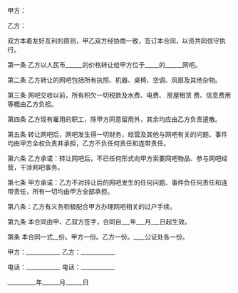 
 


甲方：


乙方：


双方本着友好互利的原则，甲乙双方经协商一致，签订本合同，以资共同信守执行。


第一条 乙方以人民币______的价格转让给甲方位于_____的______网吧。


第二条 乙方转让的网吧包括所有执照、机器、桌椅、空调、风扇及其他杂物。


第三条 网吧交收以前，所有积欠一切税款及水费、电费、
房屋租赁
费、信息费用等概由乙方负担。


第四条 乙方现有雇用的职工，除甲方同意留用外，其余均应由乙方负责遣散。


第五条 转让网吧后，网吧发生得一切财务，经营及其他与网吧有关的问题、事件均由甲方全权负责并承担，乙方不负任何责任和连带责任。


第六条 乙方承诺：转让网吧后，不已任何形式向甲方索要网吧物品、参与网吧经营，干涉网吧事务。


第七条 甲方承诺：乙方不对转让后的网吧发生的任何问题、事件负任何责任和连带责任，所有一切均由甲方全部承担。


第八条：乙方有义务积极配合甲方办理网吧相关的过户手续。


第九条 本合同由甲、乙双方签字，合同自___年___月___日起生效。


第条 本合同一式__份。甲方一份。乙方一份。____公证处各一份。


甲方：____________ 乙方：____________


电话：____________ 电话：____________


__________年______月______日
 


 

 
 
 
 
 
  


  
 

  


  


  
 
 
 
 

